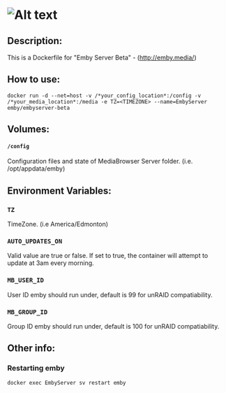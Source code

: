 # ![Alt text](https://raw.githubusercontent.com/MediaBrowser/Emby.Resources/master/images/Logos/logo.png "")

## Description:

This is a Dockerfile for "Emby Server Beta" - (http://emby.media/)

## How to use:

```
docker run -d --net=host -v /*your_config_location*:/config -v /*your_media_location*:/media -e TZ=<TIMEZONE> --name=EmbyServer emby/embyserver-beta
```

## Volumes:

#### `/config`

Configuration files and state of MediaBrowser Server folder. (i.e. /opt/appdata/emby)

## Environment Variables:

### `TZ`

TimeZone. (i.e America/Edmonton)

### `AUTO_UPDATES_ON`

Valid value are true or false. If set to true, the container will attempt to update at 3am every morning.

### `MB_USER_ID`

User ID emby should run under, default is 99 for unRAID compatiability.

### `MB_GROUP_ID`

Group ID emby should run under, default is 100 for unRAID compatiability.


## Other info:

### Restarting emby

```
docker exec EmbyServer sv restart emby
```	
